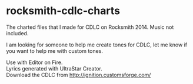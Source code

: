 # rocksmith-cdlc-charts
The charted files that I made for CDLC on Rocksmith 2014. Music not included.

I am looking for someone to help me create tones for CDLC, let me know if you want to help me with custom tones.

Use with Editor on Fire.  
Lyrics generated with UltraStar Creator.  
Download the CDLC from http://ignition.customsforge.com/

